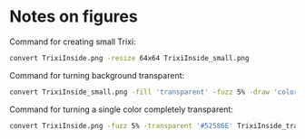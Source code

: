 # Notes on figures
Command for creating small Trixi:
```bash
convert TrixiInside.png -resize 64x64 TrixiInside_small.png
```

Command for turning background transparent:
```bash
convert TrixiInside_small.png -fill 'transparent' -fuzz 5% -draw 'color 0,0 floodfill' TrixiInside_small_transparent.png
```

Command for turning a single color completely transparent:
```bash
convert TrixiInside.png -fuzz 5% -transparent '#52586E' TrixiInside_transparent.png
```
